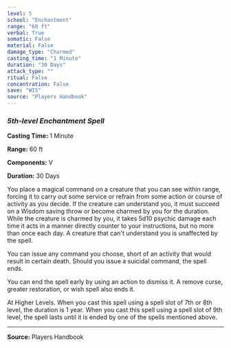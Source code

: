 ```yaml
---
level: 5
school: "Enchantment"
range: "60 ft"
verbal: True
somatic: False
material: False
damage_type: "Charmed"
casting_time: "1 Minute"
duration: "30 Days"
attack_type: ""
ritual: False
concentration: False
save: "WIS"
source: "Players Handbook"
---
```


### *5th-level Enchantment Spell*

**Casting Time:** 1 Minute

**Range:** 60 ft

**Components:** V

**Duration:** 30 Days

You place a magical command on a creature that you can see within range, forcing it to carry out some service or refrain from some action or course of activity as you decide. If the creature can understand you, it must succeed on a Wisdom saving throw or become charmed by you for the duration. While the creature is charmed by you, it takes 5d10 psychic damage each time it acts in a manner directly counter to your instructions, but no more than once each day. A creature that can't understand you is unaffected by the spell.
 
 You can issue any command you choose, short of an activity that would result in certain death. Should you issue a suicidal command, the spell ends.
 
 You can end the spell early by using an action to dismiss it. A remove curse, greater restoration, or wish spell also ends it.
 
 At Higher Levels. When you cast this spell using a spell slot of 7th or 8th level, the duration is 1 year. When you cast this spell using a spell slot of 9th level, the spell lasts until it is ended by one of the spells mentioned above.

---
**Source:** Players Handbook
